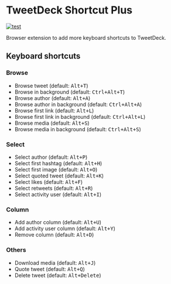 # TweetDeck Shortcut Plus

[![test](https://github.com/r7kamura/tweetdeck-shortcut-plus/actions/workflows/test.yml/badge.svg)](https://github.com/r7kamura/tweetdeck-shortcut-plus/actions/workflows/test.yml)

Browser extension to add more keyboard shortcuts to TweetDeck.

## Keyboard shortcuts

### Browse

- Browse tweet (default: <kbd>Alt+T</kbd>)
- Browse in background (default: <kbd>Ctrl+Alt+T</kbd>)
- Browse author (default: <kbd>Alt+A</kbd>)
- Browse author in background (default: <kbd>Ctrl+Alt+A</kbd>)
- Browse first link (default: <kbd>Alt+L</kbd>)
- Browse first link in background (default: <kbd>Ctrl+Alt+L</kbd>)
- Browse media (default: <kbd>Alt+S</kbd>)
- Browse media in background (default: <kbd>Ctrl+Alt+S</kbd>)

### Select

- Select author (default: <kbd>Alt+P</kbd>)
- Select first hashtag (default: <kbd>Alt+H</kbd>)
- Select first image (default: <kbd>Alt+O</kbd>)
- Select quoted tweet (default: <kbd>Alt+K</kbd>)
- Select likes (default: <kbd>Alt+F</kbd>)
- Select retweets (default: <kbd>Alt+R</kbd>)
- Select activity user (default: <kbd>Alt+I</kbd>)

### Column

- Add author column (default: <kbd>Alt+U</kbd>)
- Add activity user column (default: <kbd>Alt+Y</kbd>)
- Remove column (default: <kbd>Alt+D</kbd>)

### Others

- Download media (default: <kbd>Alt+J</kbd>)
- Quote tweet (default: <kbd>Alt+Q</kbd>)
- Delete tweet (default: <kbd>Alt+Delete</kbd>)
